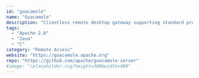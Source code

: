 ```yaml
---
id: "guacamole"
name: "Guacamole"
description: "Clientless remote desktop gateway supporting standard protocols like VNC and RDP."
tags:
  - "Apache-2.0"
  - "Java"
  - "C"
category: "Remote Access"
website: "https://guacamole.apache.org"
repo: "https://github.com/apache/guacamole-server"
#image: "/placeholder.svg?height=300&width=400"
---
```


